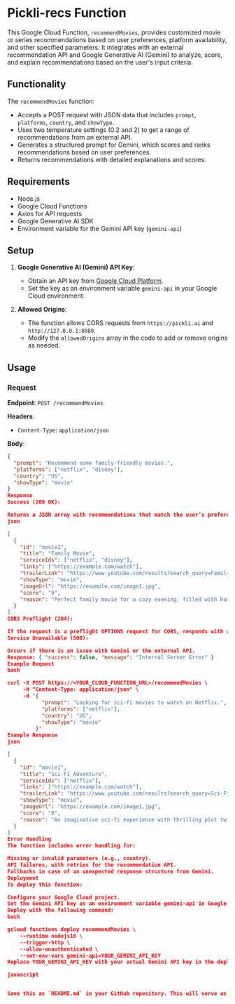 # Pickli-recs Function

This Google Cloud Function, `recommendMovies`, provides customized movie or series recommendations based on user preferences, platform availability, and other specified parameters. It integrates with an external recommendation API and Google Generative AI (Gemini) to analyze, score, and explain recommendations based on the user's input criteria.

## Functionality

The `recommendMovies` function:
- Accepts a POST request with JSON data that includes `prompt`, `platforms`, `country`, and `showType`.
- Uses two temperature settings (0.2 and 2) to get a range of recommendations from an external API.
- Generates a structured prompt for Gemini, which scores and ranks recommendations based on user preferences.
- Returns recommendations with detailed explanations and scores.

## Requirements

- Node.js
- Google Cloud Functions
- Axios for API requests
- Google Generative AI SDK
- Environment variable for the Gemini API key (`gemini-api`)

## Setup

1. **Google Generative AI (Gemini) API Key**:
   - Obtain an API key from [Google Cloud Platform](https://cloud.google.com/generative-ai).
   - Set the key as an environment variable `gemini-api` in your Google Cloud environment.

2. **Allowed Origins**:
   - The function allows CORS requests from `https://pickli.ai` and `http://127.0.0.1:8080`.
   - Modify the `allowedOrigins` array in the code to add or remove origins as needed.

## Usage

### Request

**Endpoint**: `POST /recommendMovies`

**Headers**:
- `Content-Type`: `application/json`

**Body**:
```json
{
  "prompt": "Recommend some family-friendly movies.",
  "platforms": ["netflix", "disney"],
  "country": "US",
  "showType": "movie"
}
Response
Success (200 OK):

Returns a JSON array with recommendations that match the user’s preferences, scored and ranked by relevance, along with an explanation.
json

[
  {
    "id": "movie1",
    "title": "Family Movie",
    "serviceIds": ["netflix", "disney"],
    "links": ["https://example.com/watch"],
    "trailerLink": "https://www.youtube.com/results?search_query=Family+Movie+trailer",
    "showType": "movie",
    "imageUrl": "https://example.com/image1.jpg",
    "score": "9",
    "reason": "Perfect family movie for a cozy evening, filled with humor and heartwarming moments."
  }
]
CORS Preflight (204):

If the request is a preflight OPTIONS request for CORS, responds with a 204 status and no content.
Service Unavailable (500):

Occurs if there is an issue with Gemini or the external API.
Response: { "success": false, "message": "Internal Server Error" }
Example Request
bash

curl -X POST https://<YOUR_CLOUD_FUNCTION_URL>/recommendMovies \
     -H "Content-Type: application/json" \
     -d '{
           "prompt": "Looking for sci-fi movies to watch on Netflix.",
           "platforms": ["netflix"],
           "country": "US",
           "showType": "movie"
         }'
Example Response
json

[
  {
    "id": "movie1",
    "title": "Sci-Fi Adventure",
    "serviceIds": ["netflix"],
    "links": ["https://example.com/watch"],
    "trailerLink": "https://www.youtube.com/results?search_query=Sci-Fi+Adventure+trailer",
    "showType": "movie",
    "imageUrl": "https://example.com/image1.jpg",
    "score": "8",
    "reason": "An imaginative sci-fi experience with thrilling plot twists and stunning visuals, perfect for a night of adventure."
  }
]
Error Handling
The function includes error handling for:

Missing or invalid parameters (e.g., country).
API failures, with retries for the recommendation API.
Fallbacks in case of an unexpected response structure from Gemini.
Deployment
To deploy this function:

Configure your Google Cloud project.
Set the Gemini API key as an environment variable gemini-api in Google Cloud.
Deploy with the following command:
bash

gcloud functions deploy recommendMovies \
    --runtime nodejs18 \
    --trigger-http \
    --allow-unauthenticated \
    --set-env-vars gemini-api=YOUR_GEMINI_API_KEY
Replace YOUR_GEMINI_API_KEY with your actual Gemini API key in the deployment command.

javascript


Save this as `README.md` in your GitHub repository. This will serve as the main documentation for the repository.




